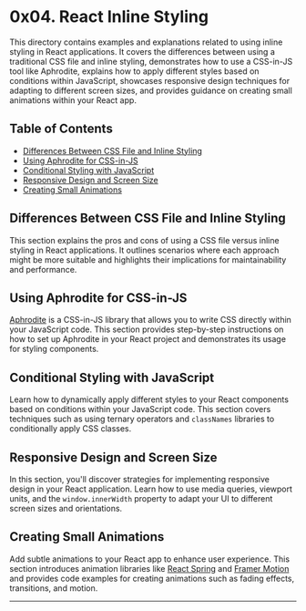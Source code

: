 # 0x04. React Inline Styling

This directory contains examples and explanations related to using inline styling in React applications. It covers the differences between using a traditional CSS file and inline styling, demonstrates how to use a CSS-in-JS tool like Aphrodite, explains how to apply different styles based on conditions within JavaScript, showcases responsive design techniques for adapting to different screen sizes, and provides guidance on creating small animations within your React app.

## Table of Contents

- [Differences Between CSS File and Inline Styling](#differences-between-css-file-and-inline-styling)
- [Using Aphrodite for CSS-in-JS](#using-aphrodite-for-css-in-js)
- [Conditional Styling with JavaScript](#conditional-styling-with-javascript)
- [Responsive Design and Screen Size](#responsive-design-and-screen-size)
- [Creating Small Animations](#creating-small-animations)

## Differences Between CSS File and Inline Styling

This section explains the pros and cons of using a CSS file versus inline styling in React applications. It outlines scenarios where each approach might be more suitable and highlights their implications for maintainability and performance.

## Using Aphrodite for CSS-in-JS

[Aphrodite](https://github.com/Khan/aphrodite) is a CSS-in-JS library that allows you to write CSS directly within your JavaScript code. This section provides step-by-step instructions on how to set up Aphrodite in your React project and demonstrates its usage for styling components.

## Conditional Styling with JavaScript

Learn how to dynamically apply different styles to your React components based on conditions within your JavaScript code. This section covers techniques such as using ternary operators and `classNames` libraries to conditionally apply CSS classes.

## Responsive Design and Screen Size

In this section, you'll discover strategies for implementing responsive design in your React application. Learn how to use media queries, viewport units, and the `window.innerWidth` property to adapt your UI to different screen sizes and orientations.

## Creating Small Animations

Add subtle animations to your React app to enhance user experience. This section introduces animation libraries like [React Spring](https://react-spring.io/) and [Framer Motion](https://www.framer.com/motion/) and provides code examples for creating animations such as fading effects, transitions, and motion.

---
